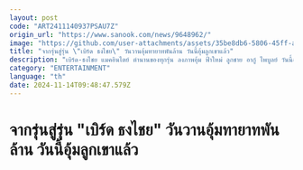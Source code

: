 ```yaml
---
layout: post
code: "ART2411140937PSAU7Z"
origin_url: "https://www.sanook.com/news/9648962/"
image: "https://github.com/user-attachments/assets/35be8db6-5806-45ff-a0a9-7140f41670bf"
title: "จากรุ่นสู่รุ่น \"เบิร์ด ธงไชย\" วันวานอุ้มทายาทพันล้าน วันนี้อุ้มลูกเขาแล้ว"
description: "เบิร์ด-ธงไชย แมคอินไตย์ ตำนานของทุกรุ่น ลงภาพอุ้ม ฟ้าใหม่ ลูกชาย อากู๋ ไพบูลย์ วันนี้อุ้มลูกชาย ฟ้าใหม่"
category: "ENTERTAINMENT"
language: "th"
date: 2024-11-14T09:48:47.579Z
---
```


# จากรุ่นสู่รุ่น "เบิร์ด ธงไชย" วันวานอุ้มทายาทพันล้าน วันนี้อุ้มลูกเขาแล้ว
